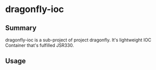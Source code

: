 # dragonfly-ioc

## Summary
dragonfly-ioc is a sub-project of project dragonfly. It's lightweight IOC Container that's fulfilled JSR330.

## Usage

